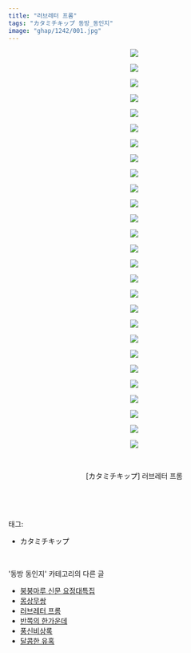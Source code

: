 ```yaml
---
title: "러브레터 프롬"
tags: "カタミチキップ 동방_동인지"
image: "ghap/1242/001.jpg"
---
```

<div class="article">
<p style="text-align: center; clear: none; float: none;"><img src="{{ site.nasurl }}/ghap/1242/001.jpg"/></p>
<p style="text-align: center; clear: none; float: none;"><img src="{{ site.nasurl }}/ghap/1242/002.jpg"/></p>
<p style="text-align: center; clear: none; float: none;"><img src="{{ site.nasurl }}/ghap/1242/003.jpg"/></p>
<p style="text-align: center; clear: none; float: none;"><img src="{{ site.nasurl }}/ghap/1242/004.jpg"/></p>
<p style="text-align: center; clear: none; float: none;"><img src="{{ site.nasurl }}/ghap/1242/005.jpg"/></p>
<p style="text-align: center; clear: none; float: none;"><img src="{{ site.nasurl }}/ghap/1242/006.jpg"/></p>
<p style="text-align: center; clear: none; float: none;"><img src="{{ site.nasurl }}/ghap/1242/007.jpg"/></p>
<p style="text-align: center; clear: none; float: none;"><img src="{{ site.nasurl }}/ghap/1242/008.jpg"/></p>
<p style="text-align: center; clear: none; float: none;"><img src="{{ site.nasurl }}/ghap/1242/009.jpg"/></p>
<p style="text-align: center; clear: none; float: none;"><img src="{{ site.nasurl }}/ghap/1242/010.jpg"/></p>
<p style="text-align: center; clear: none; float: none;"><img src="{{ site.nasurl }}/ghap/1242/011.jpg"/></p>
<p style="text-align: center; clear: none; float: none;"><img src="{{ site.nasurl }}/ghap/1242/012.jpg"/></p>
<p style="text-align: center; clear: none; float: none;"><img src="{{ site.nasurl }}/ghap/1242/013.jpg"/></p>
<p style="text-align: center; clear: none; float: none;"><img src="{{ site.nasurl }}/ghap/1242/014.jpg"/></p>
<p style="text-align: center; clear: none; float: none;"><img src="{{ site.nasurl }}/ghap/1242/015.jpg"/></p>
<p style="text-align: center; clear: none; float: none;"><img src="{{ site.nasurl }}/ghap/1242/016.jpg"/></p>
<p style="text-align: center; clear: none; float: none;"><img src="{{ site.nasurl }}/ghap/1242/017.jpg"/></p>
<p style="text-align: center; clear: none; float: none;"><img src="{{ site.nasurl }}/ghap/1242/018.jpg"/></p>
<p style="text-align: center; clear: none; float: none;"><img src="{{ site.nasurl }}/ghap/1242/019.jpg"/></p>
<p style="text-align: center; clear: none; float: none;"><img src="{{ site.nasurl }}/ghap/1242/020.jpg"/></p>
<p style="text-align: center; clear: none; float: none;"><img src="{{ site.nasurl }}/ghap/1242/021.jpg"/></p>
<p style="text-align: center; clear: none; float: none;"><img src="{{ site.nasurl }}/ghap/1242/022.jpg"/></p>
<p style="text-align: center; clear: none; float: none;"><img src="{{ site.nasurl }}/ghap/1242/023.jpg"/></p>
<p style="text-align: center; clear: none; float: none;"><img src="{{ site.nasurl }}/ghap/1242/024.jpg"/></p>
<p style="text-align: center; clear: none; float: none;"><img src="{{ site.nasurl }}/ghap/1242/025.jpg"/></p>
<p style="text-align: center; clear: none; float: none;"><img src="{{ site.nasurl }}/ghap/1242/026.jpg"/></p>
<p style="text-align: center; clear: none; float: none;"><img src="{{ site.nasurl }}/ghap/1242/027.jpg"/></p>
<p style="text-align: center; clear: none; float: none;"><br/></p>
<p style="text-align: center; clear: none; float: none;">[カタミチキップ] 러브레터 프롬</p>
<p><br/></p>
</div><br/>
<div class="tagTrail">
<p>태그: </p>
<ul>
<li>カタミチキップ</li>
</ul>
</div><br/>
<div class="another">
<p>'동방 동인지' 카테고리의 다른 글</p>
<ul>
<li><a href="/2016-07-30-ghap_1244">붕붕마루 신문 요정대특집</a></li>
<li><a href="/2016-07-30-ghap_1243">몽상무쌍</a></li>
<li><a href="/2016-07-30-ghap_1242">러브레터 프롬</a></li>
<li><a href="/2016-07-30-ghap_1241">반쪽의 한가운데</a></li>
<li><a href="/2016-07-30-ghap_1240">풍신비상록</a></li>
<li><a href="/2016-07-30-ghap_1238">달콤한 유혹</a></li>
</ul>
</div><br/>
<div class="cb_module cb_fluid">
<div class="cb_wrt cb_profile">
</div><!-- commentList close -->
</div><br/>
